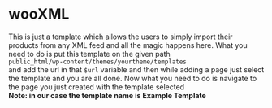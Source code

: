 # wooXML
This is just a template which allows the users to simply import their products from any XML feed
and all the magic happens here.
What you need to do is put this template on the given path<br>
<code>public_html/wp-content/themes/yourtheme/templates</code><br>
and add the url in that <code>$url</code> variable
and then while adding a page just select the template
and you are all done.
Now what you need to do is navigate to the page you just created with the template selected<br>
<b>Note: in our case the template name is Example Template</b>
